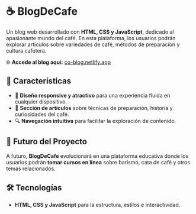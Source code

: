 # ☕ BlogDeCafe  

Un blog web desarrollado con **HTML, CSS y JavaScript**, dedicado al apasionante mundo del café. En esta plataforma, los usuarios podrán explorar artículos sobre variedades de café, métodos de preparación y cultura cafetera.  

🌐 **Accede al blog aquí:** [co-blog.netlify.app](https://co-blog.netlify.app)  

## 🚀 Características  
- 🎨 **Diseño responsive y atractivo** para una experiencia fluida en cualquier dispositivo.  
- 📰 **Sección de artículos** sobre técnicas de preparación, historia y curiosidades del café.  
- 🔍 **Navegación intuitiva** para facilitar la exploración de contenido.  

## 🔮 Futuro del Proyecto  
A futuro, **BlogDeCafe** evolucionará en una plataforma educativa donde los usuarios podrán **tomar cursos en línea** sobre barismo, cata de café y otros temas relacionados.  

## 🛠️ Tecnologías  
- **HTML, CSS y JavaScript** para la estructura, estilos e interactividad.
